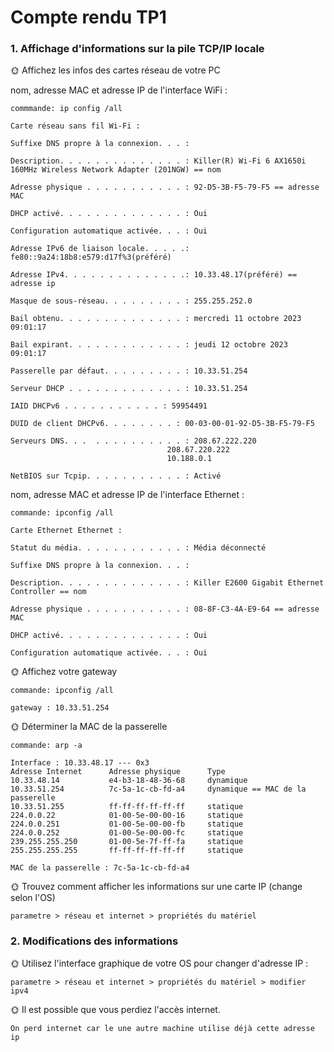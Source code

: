 # Compte rendu TP1

### 1. Affichage d'informations sur la pile TCP/IP locale
🌞 Affichez les infos des cartes réseau de votre PC

nom, adresse MAC et adresse IP de l'interface WiFi : 

    commmande: ip config /all
    
    Carte réseau sans fil Wi-Fi :

    Suffixe DNS propre à la connexion. . . :
    
    Description. . . . . . . . . . . . . . : Killer(R) Wi-Fi 6 AX1650i 160MHz Wireless Network Adapter (201NGW) == nom
    
    Adresse physique . . . . . . . . . . . : 92-D5-3B-F5-79-F5 == adresse MAC
    
    DHCP activé. . . . . . . . . . . . . . : Oui
    
    Configuration automatique activée. . . : Oui
    
    Adresse IPv6 de liaison locale. . . . .: fe80::9a24:18b8:e579:d17f%3(préféré)
    
    Adresse IPv4. . . . . . . . . . . . . .: 10.33.48.17(préféré) == adresse ip
    
    Masque de sous-réseau. . . . . . . . . : 255.255.252.0
    
    Bail obtenu. . . . . . . . . . . . . . : mercredi 11 octobre 2023 09:01:17
    
    Bail expirant. . . . . . . . . . . . . : jeudi 12 octobre 2023 09:01:17
    
    Passerelle par défaut. . . . . . . . . : 10.33.51.254
    
    Serveur DHCP . . . . . . . . . . . . . : 10.33.51.254
    
    IAID DHCPv6 . . . . . . . . . . . : 59954491
    
    DUID de client DHCPv6. . . . . . . . : 00-03-00-01-92-D5-3B-F5-79-F5
    
    Serveurs DNS. . .  . . . . . . . . . . : 208.67.222.220
                                       208.67.220.222
                                       10.188.0.1
    
    NetBIOS sur Tcpip. . . . . . . . . . . : Activé


nom, adresse MAC et adresse IP de l'interface Ethernet :

    commande: ipconfig /all

    Carte Ethernet Ethernet :

    Statut du média. . . . . . . . . . . . : Média déconnecté
    
    Suffixe DNS propre à la connexion. . . :
    
    Description. . . . . . . . . . . . . . : Killer E2600 Gigabit Ethernet Controller == nom
    
    Adresse physique . . . . . . . . . . . : 08-8F-C3-4A-E9-64 == adresse MAC
    
    DHCP activé. . . . . . . . . . . . . . : Oui
    
    Configuration automatique activée. . . : Oui

🌞 Affichez votre gateway

    commande: ipconfig /all
    
    gateway : 10.33.51.254

🌞 Déterminer la MAC de la passerelle
    
    commande: arp -a
    
    Interface : 10.33.48.17 --- 0x3
    Adresse Internet      Adresse physique      Type
    10.33.48.14           e4-b3-18-48-36-68     dynamique
    10.33.51.254          7c-5a-1c-cb-fd-a4     dynamique == MAC de la passerelle
    10.33.51.255          ff-ff-ff-ff-ff-ff     statique
    224.0.0.22            01-00-5e-00-00-16     statique
    224.0.0.251           01-00-5e-00-00-fb     statique
    224.0.0.252           01-00-5e-00-00-fc     statique
    239.255.255.250       01-00-5e-7f-ff-fa     statique
    255.255.255.255       ff-ff-ff-ff-ff-ff     statique
    
    MAC de la passerelle : 7c-5a-1c-cb-fd-a4

🌞 Trouvez comment afficher les informations sur une carte IP (change selon l'OS)

```parametre > réseau et internet > propriétés du matériel```

### 2.  Modifications des informations

🌞 Utilisez l'interface graphique de votre OS pour changer d'adresse IP :

```parametre > réseau et internet > propriétés du matériel > modifier ipv4```

🌞 Il est possible que vous perdiez l'accès internet.

    On perd internet car le une autre machine utilise déjà cette adresse ip

